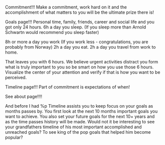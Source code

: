 Commitment!!!
Make a commitment, work hard on it and the accomplishment of what matters to you will be the ultimate prize there is!

Goals page!!!
Personal time, family, friends, career and social life and you got only 24 hours. 
6h a day you sleep. (If you sleep more than Arnold Schwartn would recommend you sleep faster)

8h or more a day you work (If you work less - congratulations, you are probably from Norway) 
2h a day you eat.
2h a day you travel from work to home.

That leaves you with 6 hours.
We believe urgent activities distract you form what is truly important to you so be smart on how you use those 6 hours.  
Visualize the center of your attention and verify if that is how you want to be perceived. 


Timeline page!!!
Part of commitment is expectations of when!



See about page!!!! 



And before I had 
    %p
    Timeline assists you to keep focus on your goals as months passes by. You first look at the next 10 months important goals you want to achieve. You also set your future goals for the next 10+ years and as the time passes history will be made. Would not it be interesting to see your grandfathers timeline of his most important accomplished and unreached goals? To see king of the pop goals that helped him become popular?  

